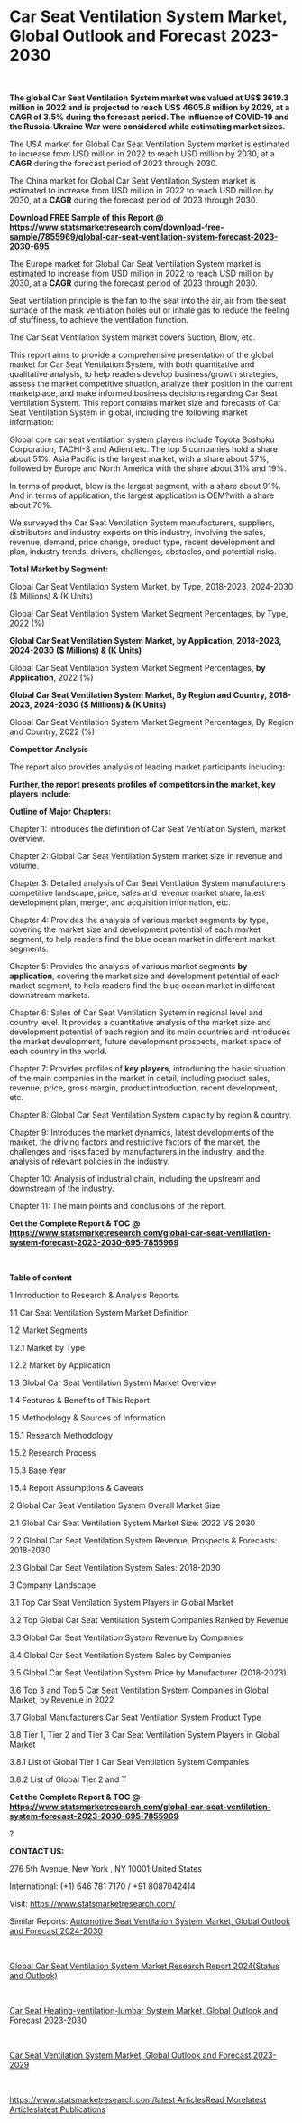 <h1>Car Seat Ventilation System Market, Global Outlook and Forecast 2023-2030</h1><br/><p><strong>The global Car Seat Ventilation System market was valued at US$ 3619.3 million in 2022 and is projected to reach US$ 4605.6 million by 2029, at a <strong>CAGR</strong> of 3.5% during the forecast period. The influence of COVID-19 and the Russia-Ukraine War were considered while estimating market sizes.</strong></p>
 
 
 
 <p>The USA market for Global Car Seat Ventilation System market is estimated to increase from USD million in 2022 to reach USD million by 2030, at a <strong>CAGR</strong> during the forecast period of 2023 through 2030.</p>
 
 
 
 <p>The China market for Global Car Seat Ventilation System market is estimated to increase from USD million in 2022 to reach USD million by 2030, at a <strong>CAGR</strong> during the forecast period of 2023 through 2030.</p>
 
 
 
 <p><strong>Download FREE Sample of this Report @ <a href="https://www.statsmarketresearch.com/download-free-sample/7855969/global-car-seat-ventilation-system-forecast-2023-2030-695">https://www.statsmarketresearch.com/download-free-sample/7855969/global-car-seat-ventilation-system-forecast-2023-2030-695</a></strong></p>
 
 
 
 <p>The Europe market for Global Car Seat Ventilation System market is estimated to increase from USD million in 2022 to reach USD million by 2030, at a <strong>CAGR</strong> during the forecast period of 2023 through 2030.</p>
 
 
 
 <p>Seat ventilation principle is the fan to the seat into the air, air from the seat surface of the mask ventilation holes out or inhale gas to reduce the feeling of stuffiness, to achieve the ventilation function.</p>
 
 
 
 <p>The Car Seat Ventilation System market covers Suction, Blow, etc.</p>
 
 
 
 <p>This report aims to provide a comprehensive presentation of the global market for Car Seat Ventilation System, with both quantitative and qualitative analysis, to help readers develop business/growth strategies, assess the market competitive situation, analyze their position in the current marketplace, and make informed business decisions regarding Car Seat Ventilation System. This report contains market size and forecasts of Car Seat Ventilation System in global, including the following market information:</p>
 
 
 
 <p>Global core car seat ventilation system players include Toyota Boshoku Corporation, TACHI-S and Adient etc. The top 5 companies hold a share about 51%. Asia Pacific is the largest market, with a share about 57%, followed by Europe and North America with the share about 31% and 19%.</p>
 
 
 
 <p>In terms of product, blow is the largest segment, with a share about 91%. And in terms of application, the largest application is OEM?with a share about 70%.</p>
 
 
 
 <p>We surveyed the Car Seat Ventilation System manufacturers, suppliers, distributors and industry experts on this industry, involving the sales, revenue, demand, price change, product type, recent development and plan, industry trends, drivers, challenges, obstacles, and potential risks.</p>
 
 
 
 <p><strong>Total Market by Segment:</strong></p>
 
 
 
 <p>Global Car Seat Ventilation System Market, by Type, 2018-2023, 2024-2030 ($ Millions) & (K Units)</p>
 
 
 
 <p>Global Car Seat Ventilation System Market Segment Percentages, by Type, 2022 (%)</p>
 
 
 
 <p><strong>Global Car Seat Ventilation System Market, <strong>by Application</strong>, 2018-2023, 2024-2030 ($ Millions) & (K Units)</strong></p>
 
 
 
 <p>Global Car Seat Ventilation System Market Segment Percentages, <strong>by Application</strong>, 2022 (%)</p>
 
 
 
 <p><strong>Global Car Seat Ventilation System Market, By Region and Country, 2018-2023, 2024-2030 ($ Millions) & (K Units)</strong></p>
 
 
 
 <p>Global Car Seat Ventilation System Market Segment Percentages, By Region and Country, 2022 (%)</p>
 
 
 
 <p><strong>Competitor Analysis</strong></p>
 
 
 
 <p>The report also provides analysis of leading market participants including:</p>
 
 
 
 <p><strong>Further, the report presents profiles of competitors in the market, <strong>key players</strong> include:</strong></p>
 
 
 
 <p><strong>Outline of Major Chapters:</strong></p>
 
 
 
 <p>Chapter 1: Introduces the definition of Car Seat Ventilation System, market overview.</p>
 
 
 
 <p>Chapter 2: Global Car Seat Ventilation System market size in revenue and volume.</p>
 
 
 
 <p>Chapter 3: Detailed analysis of Car Seat Ventilation System manufacturers competitive landscape, price, sales and revenue market share, latest development plan, merger, and acquisition information, etc.</p>
 
 
 
 <p>Chapter 4: Provides the analysis of various market segments by type, covering the market size and development potential of each market segment, to help readers find the blue ocean market in different market segments.</p>
 
 
 
 <p>Chapter 5: Provides the analysis of various market segments <strong>by application</strong>, covering the market size and development potential of each market segment, to help readers find the blue ocean market in different downstream markets.</p>
 
 
 
 <p>Chapter 6: Sales of Car Seat Ventilation System in regional level and country level. It provides a quantitative analysis of the market size and development potential of each region and its main countries and introduces the market development, future development prospects, market space of each country in the world.</p>
 
 
 
 <p>Chapter 7: Provides profiles of <strong>key players</strong>, introducing the basic situation of the main companies in the market in detail, including product sales, revenue, price, gross margin, product introduction, recent development, etc.</p>
 
 
 
 <p>Chapter 8: Global Car Seat Ventilation System capacity by region & country.</p>
 
 
 
 <p>Chapter 9: Introduces the market dynamics, latest developments of the market, the driving factors and restrictive factors of the market, the challenges and risks faced by manufacturers in the industry, and the analysis of relevant policies in the industry.</p>
 
 
 
 <p>Chapter 10: Analysis of industrial chain, including the upstream and downstream of the industry.</p>
 
 
 
 <p>Chapter 11: The main points and conclusions of the report.</p>
 
 
 
 <div><b>Get the Complete Report & TOC @ <a href="https://www.statsmarketresearch.com/global-car-seat-ventilation-system-forecast-2023-2030-695-7855969">https://www.statsmarketresearch.com/global-car-seat-ventilation-system-forecast-2023-2030-695-7855969</a></b></div>
 
 
 
 <p><br />
 
 <b>Table of content</b></p>
 
 
 
 <p>1 Introduction to Research & Analysis Reports<br />
 
 1.1 Car Seat Ventilation System Market Definition<br />
 
 1.2 Market Segments<br />
 
 1.2.1 Market by Type<br />
 
 1.2.2 Market by Application<br />
 
 1.3 Global Car Seat Ventilation System Market Overview<br />
 
 1.4 Features & Benefits of This Report<br />
 
 1.5 Methodology & Sources of Information<br />
 
 1.5.1 Research Methodology<br />
 
 1.5.2 Research Process<br />
 
 1.5.3 Base Year<br />
 
 1.5.4 Report Assumptions & Caveats<br />
 
 2 Global Car Seat Ventilation System Overall Market Size<br />
 
 2.1 Global Car Seat Ventilation System Market Size: 2022 VS 2030<br />
 
 2.2 Global Car Seat Ventilation System Revenue, Prospects & Forecasts: 2018-2030<br />
 
 2.3 Global Car Seat Ventilation System Sales: 2018-2030<br />
 
 3 Company Landscape<br />
 
 3.1 Top Car Seat Ventilation System Players in Global Market<br />
 
 3.2 Top Global Car Seat Ventilation System Companies Ranked by Revenue<br />
 
 3.3 Global Car Seat Ventilation System Revenue by Companies<br />
 
 3.4 Global Car Seat Ventilation System Sales by Companies<br />
 
 3.5 Global Car Seat Ventilation System Price by Manufacturer (2018-2023)<br />
 
 3.6 Top 3 and Top 5 Car Seat Ventilation System Companies in Global Market, by Revenue in 2022<br />
 
 3.7 Global Manufacturers Car Seat Ventilation System Product Type<br />
 
 3.8 Tier 1, Tier 2 and Tier 3 Car Seat Ventilation System Players in Global Market<br />
 
 3.8.1 List of Global Tier 1 Car Seat Ventilation System Companies<br />
 
 3.8.2 List of Global Tier 2 and T</p>
 
 
 
 <div><b>Get the Complete Report & TOC @ <a href="https://www.statsmarketresearch.com/global-car-seat-ventilation-system-forecast-2023-2030-695-7855969">https://www.statsmarketresearch.com/global-car-seat-ventilation-system-forecast-2023-2030-695-7855969</a></b></div>
 
 
 
 <p>? </p>
 
 
 
 <p><b>CONTACT US:</b><br />
 
 276 5th Avenue, New York , NY 10001,United States<br />
 
 International: (+1) 646 781 7170 / +91 8087042414<br />
 
 Visit: <a href="https://www.statsmarketresearch.com/">https://www.statsmarketresearch.com/</a><br />
 
 Similar Reports: <a href="https://www.statsmarketresearch.com/global-car-seat-ventilation-system-forecast-2023-2030-695-7855969">Automotive Seat Ventilation System Market, Global Outlook and Forecast 2024-2030</a><br />
 
 <br />
 
 <a href="https://www.statsmarketresearch.com/global-car-seat-ventilation-system-forecast-2023-2030-695-7855969">Global Car Seat Ventilation System Market Research Report 2024(Status and Outlook)</a><br />
 
 <br />
 
 <a href="https://www.statsmarketresearch.com/global-car-seat-ventilation-system-forecast-2023-2030-695-7855969">Car Seat Heating-ventilation-lumbar System Market, Global Outlook and Forecast 2023-2030</a><br />
 
 <br />
 
 <a href="https://www.statsmarketresearch.com/global-car-seat-ventilation-system-forecast-2023-2030-695-7855969">Car Seat Ventilation System Market, Global Outlook and Forecast 2023-2029</a><br />
 
 <br />
 
 <a href="https://gyeongbokgung.com">https://www.statsmarketresearch.com/</a><a href="https://hallyeomaritime.com">latest Articles</a><a href="https://jingwansa.com">Read More</a><a href="https://nguoiviet.jp/">latest Articles</a><a href="https://www.intelmarketresearch.com/">latest Publications</a></p>